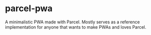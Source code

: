 # parcel-pwa

A minimalistic PWA made with Parcel. Mostly serves as a reference implementation for anyone that wants to make PWAs and loves Parcel.

